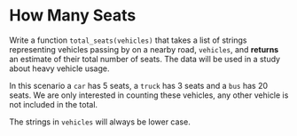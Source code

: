 # How Many Seats

Write a function `total_seats(vehicles)` that takes a list of strings representing vehicles passing by on a nearby road, `vehicles`, 
and **returns** an estimate of their total number of seats. The data will be used in a study about heavy vehicle usage.

In this scenario a `car` has 5 seats, a `truck` has 3 seats and a `bus` has 20 seats. 
We are only interested in counting these vehicles, any other vehicle is not included in the total.

The strings in `vehicles` will always be lower case.
